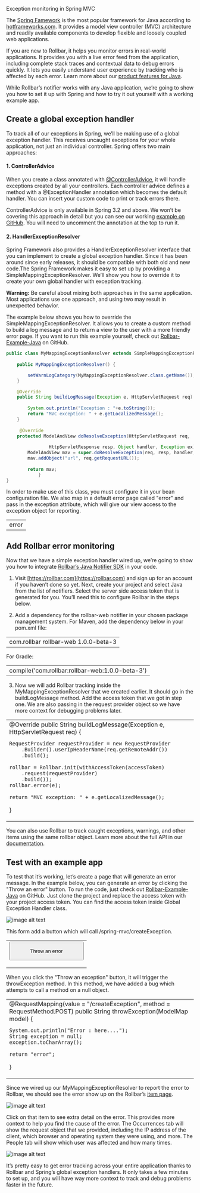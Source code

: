 Exception monitoring in Spring MVC

The [Spring Famework](https://spring.io/) is the most popular framework for Java according to [hotframeworks.com](http://hotframeworks.com/languages/java). It provides a model view controller (MVC) architecture and readily available components to develop flexible and loosely coupled web applications. 

If you are new to Rollbar, it helps you monitor errors in real-world applications. It provides you with a live error feed from the application, including complete stack traces and contextual data to debug errors quickly. It lets you easily understand user experience by tracking who is affected by each error. Learn more about our [product features for Java](https://rollbar.com/error-tracking/java/).

While Rollbar’s notifier works with any Java application, we’re going to show you how to set it up with Spring and how to try it out yourself with a working example app. 

## Create a global exception handler

To track all of our exceptions in Spring, we’ll be making use of a global exception handler. This receives uncaught exceptions for your whole application, not just an individual controller. Spring offers two main approaches:

#### 1. ControllerAdvice

When you create a class annotated with [@ControllerAdvice](https://spring.io/blog/2013/11/01/exception-handling-in-spring-mvc), it will handle exceptions created by all your controllers. Each controller advice defines a method with a @ExceptionHandler annotation which becomes the default handler. You can insert your custom code to print or track errors there.

ControllerAdvice is only available in Spring 3.2 and above. We won’t be covering this approach in detail but you can see our working [example on GitHub](https://github.com/RollbarExample/Rollbar-Java-Example/blob/master/src/main/java/com/in28minutes/controller/GlobalExceptionHandlerController.java). You will need to uncomment the annotation at the top to run it.

#### 2. HandlerExceptionResolver 

Spring Framework also provides a HandlerExceptionResolver interface that you can implement to create a global exception handler. Since it has been around since early releases, it should be compatible with both old and new code.The Spring Framework makes it easy to set up by providing a SimpleMappingExceptionResolver. We’ll show you how to override it to create your own global handler with exception tracking. 

**Warning:** Be careful about mixing both approaches in the same application. Most applications use one approach, and using two may result in unexpected behavior.

The example below shows you how to override the SimpleMappingExceptionResolver. It allows you to create a custom method to build a log message and to return a view to the user with a more friendly error page. If you want to run this example yourself, check out [Rollbar-Example-Java](https://github.com/RollbarExample/Rollbar-Java-Example) on GitHub.
```java
public class MyMappingExceptionResolver extends SimpleMappingExceptionResolver {
	
	public MyMappingExceptionResolver() {

		setWarnLogCategory(MyMappingExceptionResolver.class.getName());
	}

	@Override
	public String buildLogMessage(Exception e, HttpServletRequest req) {
                 
		System.out.println("Exception : "+e.toString());
	    return "MVC exception: " + e.getLocalizedMessage();
	}
	    
	 @Override
	protected ModelAndView doResolveException(HttpServletRequest req,
	    
                HttpServletResponse resp, Object handler, Exception ex) {
	    ModelAndView mav = super.doResolveException(req, resp, handler, ex);     
	    mav.addObject("url", req.getRequestURL());
    
	    return mav;
            }
}
```
In order to make use of this class, you must configure it in your bean configuration file. We also map in a default error page called "error" and pass in the exception attribute, which will give our view access to the exception object for reporting.

<table>
  <tr>
    <td><bean id="simpleMappingExceptionResolver"     class="com.in28minutes.controller.MyMappingExceptionResolver">
   	 <property name="exceptionMappings">
   		 <props>
   			 <prop key="java.lang.Exception">error</prop>
   		 </props>
   	 </property>
   	 <property name="defaultErrorView" value="error" />
   	 <property name="exceptionAttribute" value="ex" />
    </bean></td>
  </tr>
</table>


## Add Rollbar error monitoring

Now that we have a simple exception handler wired up, we’re going to show you how to integrate [Rollbar’s Java Notifier SDK](https://rollbar.com/docs/notifier/rollbar-java/) in your code. 

1. Visit [https://rollbar.com](https://rollbar.com) and sign up for an account if you haven’t done so yet. Next, create your project and select Java  from the list of notifiers. Select the server side access token that is generated for you. You’ll need this to configure Rollbar in the steps below.

2. Add a dependency for the rollbar-web notifier in your chosen package management system. For Maven, add the dependency below in your pom.xml file:

	

<table>
  <tr>
    <td><dependencies>
            <dependency>
                <groupId>com.rollbar</groupId>
                <artifactId>rollbar-web</artifactId>
                <version>1.0.0-beta-3</version>
            </dependency>
</dependencies>
</td>
  </tr>
</table>


          

For Gradle:

<table>
  <tr>
    <td>compile('com.rollbar:rollbar-web:1.0.0-beta-3')</td>
  </tr>
</table>


3. Now we will add Rollbar tracking inside the MyMappingExceptionResolver that we created earlier. It should go in the buildLogMessage method. Add the access token that we got in step one. We are also passing in the request provider object so we have more context for debugging problems later.

	

<table>
  <tr>
    <td>@Override
public String buildLogMessage(Exception e, HttpServletRequest req) {

    RequestProvider requestProvider = new RequestProvider
        .Builder().userIpHeaderName(req.getRemoteAddr())
        .build();

    rollbar = Rollbar.init(withAccessToken(accessToken)
        .request(requestProvider)
	    .build());
    rollbar.error(e);

    return "MVC exception: " + e.getLocalizedMessage();
}</td>
  </tr>
</table>


You can also use Rollbar to track caught exceptions, warnings, and other items using the same rollbar object. Learn more about the full API in our [documentation](https://rollbar.com/docs/notifier/rollbar-java/). 

## Test with an example app

To test that it’s working, let’s create a page that will generate an error message. In the example below, you can generate an error by clicking the "Throw an error" button. To run the code, just check out [Rollbar-Example-Java](https://github.com/RollbarExample/Rollbar-Java-Example) on GitHub. Just clone the project and replace the access token with your project access token. You can find the access token inside Global Exception Handler class.

![image alt text](image_0.jpg)

This form add a button which will call /spring-mvc/createException.

<table>
  <tr>
    <td><form action="/spring-mvc/createException" method="POST">
    <center>
        <input style="height:50px;width:200px" type="submit"  value="Throw an error" />
    </center>
</form>     	 
</td>
  </tr>
</table>


When you click the "Throw an exception" button, it will trigger the throwException method. In this method, we have added a bug which attempts to call a method on a null object.

<table>
  <tr>
    <td>@RequestMapping(value = "/createException", method = RequestMethod.POST)
public String throwException(ModelMap model) {

    System.out.println("Error : here....");
    String exception = null;
    exception.toCharArray();
   	 
    return "error";
}</td>
  </tr>
</table>


 

Since we wired up our MyMappingExceptionResolver to report the error to Rollbar, we should see the error show up on the Rollbar’s [item page](https://rollbar.com/demo/demo/items/).

![image alt text](image_1.png)

Click on that item to see extra detail on the error. This provides more context to help you find the cause of the error. The Occurrences tab will show the request object that we provided, including the IP address of the client, which browser and operating system they were using, and more. The People tab will show which user was affected and how many times.

![image alt text](image_2.png)

It’s pretty easy to get error tracking across your entire application thanks to Rollbar and Spring’s global exception handlers. It only takes a few minutes to set up, and you will have way more context to track and debug problems faster in the future.

